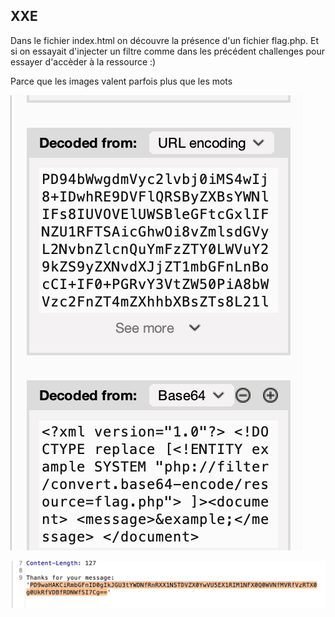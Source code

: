 ## XXE

Dans le fichier index.html on découvre la présence d'un fichier flag.php. Et si on essayait d'injecter un filtre comme dans les précédent challenges pour essayer d'accèder à la ressource :) 

Parce que les images valent parfois plus que les mots

![image info](xxe.png)

![image info](xxe2.png)

